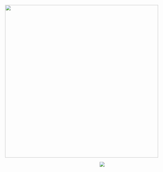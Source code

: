 <p align="auto"> <img src="https://files.catbox.moe/vwytzr.png"width=500>

  ㅤㅤㅤㅤㅤㅤㅤㅤㅤㅤㅤㅤㅤㅤㅤㅤㅤㅤㅤㅤㅤㅤㅤㅤ![](https://komarev.com/ghpvc/?username=WhitetailMountains&style=for-the-badge&color=d50000)

